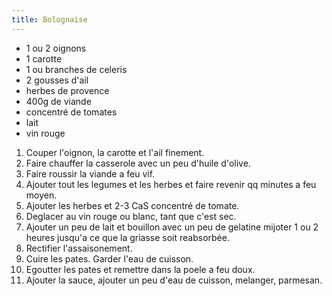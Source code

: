 ```yaml
---
title: Bolognaise
---
```


-   1 ou 2 oignons
-   1 carotte
-   1 ou branches de celeris
-   2 gousses d'ail
-   herbes de provence
-   400g de viande
-   concentré de tomates
-   lait
-   vin rouge

1.  Couper l'oignon, la carotte et l'ail finement.
1.  Faire chauffer la casserole avec un peu d'huile d'olive.
1.  Faire roussir la viande a feu vif.
1.  Ajouter tout les legumes et les herbes et faire revenir qq minutes a
    feu moyen.
1.  Ajouter les herbes et 2-3 CaS concentré de tomate.
1.  Deglacer au vin rouge ou blanc, tant que c'est sec.
1.  Ajouter un peu de lait et bouillon avec un peu de gelatine
    mijoter 1 ou 2 heures jusqu'a ce que la griasse soit reabsorbée.
1.  Rectifier l'assaisonement.
1. Cuire les pates. Garder l'eau de cuisson.
1. Egoutter les pates et remettre dans la poele a feu doux.
1. Ajouter la sauce, ajouter un peu d'eau de cuisson, melanger, parmesan.
